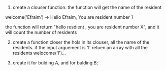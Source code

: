 1) create a clouser function.
the function will get the name of the resident

welcome('Efraim')
-> Hello Efraim, You are resident number 1

the function will return "hello resdient <Name>, you are resident number X", and it will count the number of residents

2) create a function closer the hols in its clouser, all the name of the residents.
if the input arguement is 'l' retuen an array with all the residents
welocome('l')...

3) create it for bulding A, and for bulding B;
